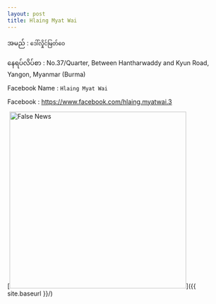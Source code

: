 ```yaml
---
layout: post
title: Hlaing Myat Wai
---
```

အမည် : ```ဒေါ်လှိုင်မြတ်ဝေ```

နေရပ်လိပ်စာ : No.37/Quarter, Between Hantharwaddy and Kyun Road, Yangon, Myanmar (Burma)

Facebook Name : ```Hlaing Myat Wai```

Facebook : https://www.facebook.com/hlaing.myatwai.3

[<img src="https://scontent-sin6-1.xx.fbcdn.net/v/t1.0-9/146087758_1986318128174303_6175143924123974301_o.jpg?_nc_cat=101&ccb=3&_nc_sid=09cbfe&_nc_ohc=nU2MjS7U3fQAX8gqBOD&_nc_ht=scontent-sin6-1.xx&oh=3932d38167c3532fd2dfa6308a4b17c2&oe=605A945A" alt="False News" style="width: 400px;"/>]({{ site.baseurl }}/)